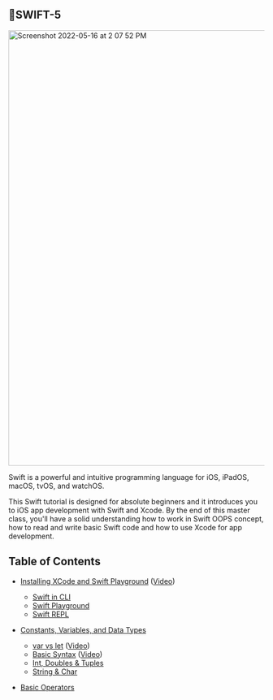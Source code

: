 ## 🍎SWIFT-5

<img width="858" alt="Screenshot 2022-05-16 at 2 07 52 PM" src="https://user-images.githubusercontent.com/77538183/168552889-1371660a-986c-4069-b905-2c4fb78e0c66.png">



Swift is a powerful and intuitive programming language for iOS, iPadOS, macOS, tvOS, and watchOS.

This Swift tutorial is designed for absolute beginners and it introduces you to iOS app development with Swift and Xcode. By the end of this master class, you'll have a solid understanding how to work in Swift OOPS concept, how to read and write basic Swift code and how to use Xcode for app development.


## Table of Contents

* [Installing XCode and Swift Playground](https://github.com/adityagi02/swift5-tutorial/tree/main/XCode%20Installation) ([Video](https://youtu.be/ubuzv2a-WGk))
  * [Swift in CLI]( https://github.com/adityagi02/swift5-tutorial/tree/main/XCode%20Installation)
  * [Swift Playground](https://github.com/adityagi02/swift5-tutorial/tree/main/XCode%20Installation)
  * [Swift REPL](https://developer.apple.com/swift/blog/?id=18)
 
* [Constants, Variables, and Data Types](https://github.com/adityagi02/swift5-tutorial/tree/main/Constants%2C%20Variables%20and%20Data%20Types)
  * [var vs let](https://github.com/adityagi02/swift5-tutorial/tree/main/Constants%2C%20Variables%20and%20Data%20Types) ([Video](https://youtu.be/AL4trKzttrs))
  * [Basic Syntax](https://github.com/adityagi02/swift5-tutorial/tree/main/Constants%2C%20Variables%20and%20Data%20Types) ([Video](https://youtu.be/XkFBUhTfSQ0))
  * [Int, Doubles & Tuples](https://github.com/adityagi02/swift5-tutorial/tree/main/Integers%2C%20Double%20%26%20Tuples)
  * [String & Char](https://developer.apple.com/swift/blog/?id=18)

* [Basic Operators](https://github.com/adityagi02/swift5-tutorial/tree/main/Constants%2C%20Variables%20and%20Data%20Types)
